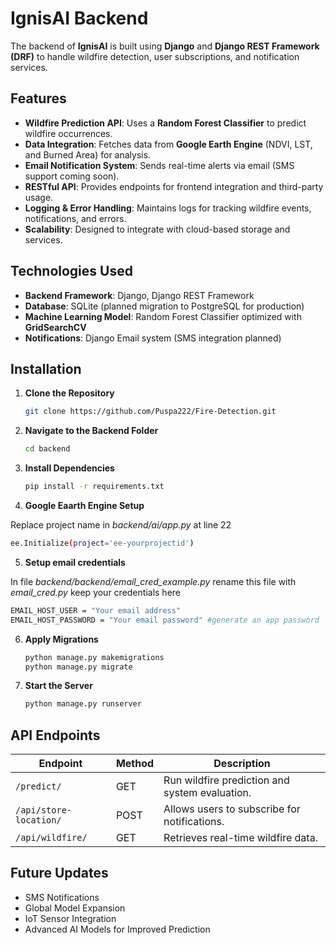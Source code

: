 # IgnisAI Backend

The backend of **IgnisAI** is built using **Django** and **Django REST Framework (DRF)** to handle wildfire detection, user subscriptions, and notification services.

## Features

- **Wildfire Prediction API**: Uses a **Random Forest Classifier** to predict wildfire occurrences.
- **Data Integration**: Fetches data from **Google Earth Engine** (NDVI, LST, and Burned Area) for analysis.
- **Email Notification System**: Sends real-time alerts via email (SMS support coming soon).
- **RESTful API**: Provides endpoints for frontend integration and third-party usage.
- **Logging & Error Handling**: Maintains logs for tracking wildfire events, notifications, and errors.
- **Scalability**: Designed to integrate with cloud-based storage and services.

## Technologies Used

- **Backend Framework**: Django, Django REST Framework
- **Database**: SQLite (planned migration to PostgreSQL for production)
- **Machine Learning Model**: Random Forest Classifier optimized with **GridSearchCV**
- **Notifications**: Django Email system (SMS integration planned)

## Installation

1. **Clone the Repository**

    ```sh
    git clone https://github.com/Puspa222/Fire-Detection.git
    ```

2. **Navigate to the Backend Folder**

    ```sh
    cd backend
    ```

3. **Install Dependencies**

    ```sh
    pip install -r requirements.txt
    ```

4. **Google Eaarth Engine Setup**

Replace project name in *backend/ai/app.py* at line 22

```sh
ee.Initialize(project='ee-yourprojectid')
```

5. **Setup email credentials**

In file *backend/backend/email_cred_example.py*
rename this file with *email_cred.py*
keep your credentials here

```sh
EMAIL_HOST_USER = "Your email address"
EMAIL_HOST_PASSWORD = "Your email password" #generate an app password 

```

6. **Apply Migrations**

    ```sh
    python manage.py makemigrations
    python manage.py migrate
    ```

7. **Start the Server**

    ```sh
    python manage.py runserver
    ```

## API Endpoints

| Endpoint               | Method | Description                                    |
|------------------------|--------|------------------------------------------------|
| `/predict/`            | GET   | Run wildfire prediction and system evaluation.|
| `/api/store-location/` | POST   | Allows users to subscribe for notifications.   |
| `/api/wildfire/`       | GET    | Retrieves real-time wildfire data.             |

## Future Updates

- SMS Notifications
- Global Model Expansion
- IoT Sensor Integration
- Advanced AI Models for Improved Prediction
